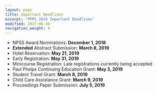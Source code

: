 ```yaml
---
layout: page
title: Important Deadlines
excerpt: "PPPS 2019 Important Deadlines"
modified: 2017-06-30
navigation_weight: 4
---
```


- NPSS Award Nominations: **December 1, 2018**
- **Extended** Abstract Submission: **March 8, 2019**
- Hotel Reservation: **May 21, 2019**
- Early Registration: **May 31, 2019**
- Minicourse Registration: Late registrations currently being accepted
- Paul Phelps Continuing Education Grant: **May 3, 2019**
- Student Travel Grant: **March 8, 2019**
- Child Care Assistance Grant: **March 9, 2019**
- Proceedings Paper Submission: **July 5, 2019**
